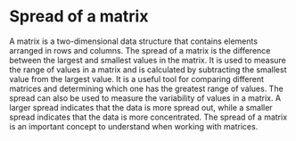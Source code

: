 # Spread of a matrix

A matrix is a two-dimensional data structure that contains elements arranged in rows and columns. The spread of a matrix is the difference between the largest and smallest values in the matrix. It is used to measure the range of values in a matrix and is calculated by subtracting the smallest value from the largest value. It is a useful tool for comparing different matrices and determining which one has the greatest range of values. The spread can also be used to measure the variability of values in a matrix. A larger spread indicates that the data is more spread out, while a smaller spread indicates that the data is more concentrated. The spread of a matrix is an important concept to understand when working with matrices.
